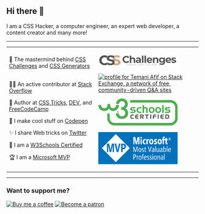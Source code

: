 ## Hi there 👋

I am a CSS Hacker, a computer engineer, an expert web developer, a content creator and many more!

-----

<table>
<tr >
<td >

🧠 The mastermind behind [CSS Challenges](https://css-challenges.com/) and [CSS Generators](https://css-generators.com/) &nbsp;&nbsp;&nbsp;&nbsp;&nbsp;&nbsp;&nbsp;&nbsp;&nbsp;&nbsp;

👨‍💻 An active contributor at [Stack Overflow](https://stackoverflow.com/users/8620333/temani-afif)

📝 Author at [CSS Tricks](https://css-tricks.com/author/afiftemani/), [DEV](https://dev.to/afif), and [FreeCodeCamp](https://www.freecodecamp.org/news/author/temani-afif/)

🔧 I make cool stuff on [Codepen](https://codepen.io/t_afif)

✨ I share Web tricks on [Twitter](https://twitter.com/ChallengesCss)

🥇 I am a [W3Schools Certified](https://certification.w3schools.com/w3certified.asp?id=7368672)

🏆 I am a [Microsoft MVP](https://mvp.microsoft.com/fr-fr/PublicProfile/5004281?fullName=Temani%20Afif)

     
</td>
<td >
     
<a href="https://css-challenges.com/"><img src="css-challenges.png" width="208" alt="CSS Challenges"></a>
     
<a href="https://stackexchange.com/users/11780569"><img src="https://stackexchange.com/users/flair/11780569.png" width="208" height="58" alt="profile for Temani Afif on Stack Exchange, a network of free, community-driven Q&amp;A sites" title="profile for Temani Afif on Stack Exchange, a network of free, community-driven Q&amp;A sites"></a>
     
<a href="https://certification.w3schools.com/w3certified.asp?id=7368672"><img src="w3certified.png" width="208" alt="W3Schools Certified"></a>

<a href="https://mvp.microsoft.com/fr-fr/PublicProfile/5004281?fullName=Temani%20Afif"><img src="MVP_Logo.png" width="208" alt="Microsoft MVP"></a>
       
</td>
</tr>
</table>   

----
     
### Want to support me?

<a href="https://www.buymeacoffee.com/afif"><img src="https://cdn.buymeacoffee.com/buttons/default-orange.png" width="224" alt="Buy me a coffee"></a> <a href="https://www.patreon.com/temani"><img src="https://dev-to-uploads.s3.amazonaws.com/uploads/articles/db3jtgy2i5l4w8slkps5.png" width="208" alt="Become a patron"></a>
    
